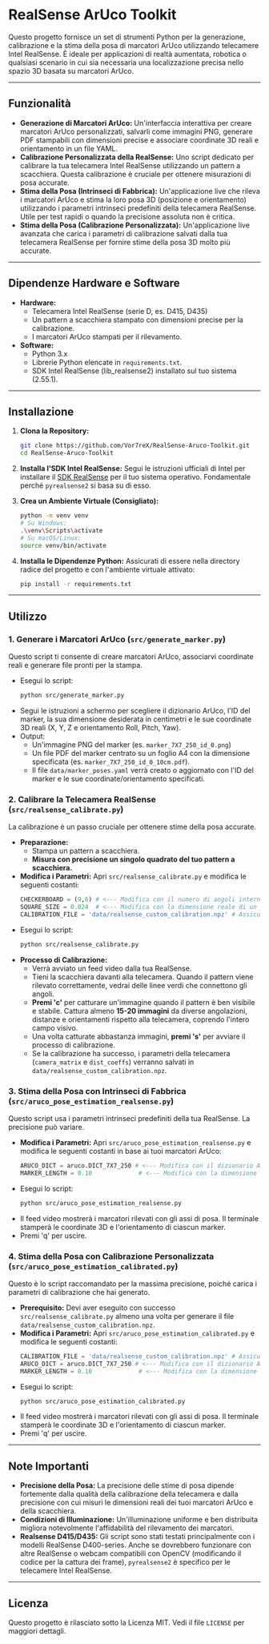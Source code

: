 # RealSense ArUco Toolkit

Questo progetto fornisce un set di strumenti Python per la generazione, calibrazione e la stima della posa di marcatori ArUco utilizzando telecamere Intel RealSense. È ideale per applicazioni di realtà aumentata, robotica o qualsiasi scenario in cui sia necessaria una localizzazione precisa nello spazio 3D basata su marcatori ArUco.

---

## Funzionalità

* **Generazione di Marcatori ArUco:** Un'interfaccia interattiva per creare marcatori ArUco personalizzati, salvarli come immagini PNG, generare PDF stampabili con dimensioni precise e associare coordinate 3D reali e orientamento in un file YAML.
* **Calibrazione Personalizzata della RealSense:** Uno script dedicato per calibrare la tua telecamera Intel RealSense utilizzando un pattern a scacchiera. Questa calibrazione è cruciale per ottenere misurazioni di posa accurate.
* **Stima della Posa (Intrinseci di Fabbrica):** Un'applicazione live che rileva i marcatori ArUco e stima la loro posa 3D (posizione e orientamento) utilizzando i parametri intrinseci predefiniti della telecamera RealSense. Utile per test rapidi o quando la precisione assoluta non è critica.
* **Stima della Posa (Calibrazione Personalizzata):** Un'applicazione live avanzata che carica i parametri di calibrazione salvati dalla tua telecamera RealSense per fornire stime della posa 3D molto più accurate.

---

## Dipendenze Hardware e Software

* **Hardware:**
    * Telecamera Intel RealSense (serie D, es. D415, D435)
    * Un pattern a scacchiera stampato con dimensioni precise per la calibrazione.
    * I marcatori ArUco stampati per il rilevamento.
* **Software:**
    * Python 3.x
    * Librerie Python elencate in `requirements.txt`.
    * SDK Intel RealSense (lib_realsense2) installato sul tuo sistema (2.55.1).

---

## Installazione

1.  **Clona la Repository:**
    ```bash
    git clone https://github.com/Vor7reX/RealSense-Aruco-Toolkit.git
    cd RealSense-Aruco-Toolkit
    ```

2.  **Installa l'SDK Intel RealSense:**
    Segui le istruzioni ufficiali di Intel per installare il [SDK RealSense](https://github.com/IntelRealSense/librealsense/blob/master/doc/distribution_package.md) per il tuo sistema operativo. Fondamentale perché `pyrealsense2` si basa su di esso.

3.  **Crea un Ambiente Virtuale (Consigliato):**
    ```bash
    python -m venv venv
    # Su Windows:
    .\venv\Scripts\activate
    # Su macOS/Linux:
    source venv/bin/activate
    ```

4.  **Installa le Dipendenze Python:**
    Assicurati di essere nella directory radice del progetto e con l'ambiente virtuale attivato:
    ```bash
    pip install -r requirements.txt
    ```

---

## Utilizzo

### 1. Generare i Marcatori ArUco (`src/generate_marker.py`)

Questo script ti consente di creare marcatori ArUco, associarvi coordinate reali e generare file pronti per la stampa.

* Esegui lo script:
    ```bash
    python src/generate_marker.py
    ```
* Segui le istruzioni a schermo per scegliere il dizionario ArUco, l'ID del marker, la sua dimensione desiderata in centimetri e le sue coordinate 3D reali (X, Y, Z e orientamento Roll, Pitch, Yaw).
* Output:
    * Un'immagine PNG del marker (es. `marker_7X7_250_id_0.png`)
    * Un file PDF del marker centrato su un foglio A4 con la dimensione specificata (es. `marker_7X7_250_id_0_10cm.pdf`).
    * Il file `data/marker_poses.yaml` verrà creato o aggiornato con l'ID del marker e le sue coordinate/orientamento specificati.

### 2. Calibrare la Telecamera RealSense (`src/realsense_calibrate.py`)

La calibrazione è un passo cruciale per ottenere stime della posa accurate.

* **Preparazione:**
    * Stampa un pattern a scacchiera.
    * **Misura con precisione un singolo quadrato del tuo pattern a scacchiera.**
* **Modifica i Parametri:**
    Apri `src/realsense_calibrate.py` e modifica le seguenti costanti:
    ```python
    CHECKERBOARD = (9,6) # <--- Modifica con il numero di angoli interni (righe, colonne) della tua scacchiera
    SQUARE_SIZE = 0.024  # <--- Modifica con la dimensione reale di un lato del quadrato della scacchiera in METRI
    CALIBRATION_FILE = 'data/realsense_custom_calibration.npz' # Assicurati che questo percorso sia corretto
    ```
* Esegui lo script:
    ```bash
    python src/realsense_calibrate.py
    ```
* **Processo di Calibrazione:**
    * Verrà avviato un feed video dalla tua RealSense.
    * Tieni la scacchiera davanti alla telecamera. Quando il pattern viene rilevato correttamente, vedrai delle linee verdi che connettono gli angoli.
    * **Premi 'c'** per catturare un'immagine quando il pattern è ben visibile e stabile. Cattura almeno **15-20 immagini** da diverse angolazioni, distanze e orientamenti rispetto alla telecamera, coprendo l'intero campo visivo.
    * Una volta catturate abbastanza immagini, **premi 's'** per avviare il processo di calibrazione.
    * Se la calibrazione ha successo, i parametri della telecamera (`camera_matrix` e `dist_coeffs`) verranno salvati in `data/realsense_custom_calibration.npz`.

### 3. Stima della Posa con Intrinseci di Fabbrica (`src/aruco_pose_estimation_realsense.py`)

Questo script usa i parametri intrinseci predefiniti della tua RealSense. La precisione può variare.

* **Modifica i Parametri:**
    Apri `src/aruco_pose_estimation_realsense.py` e modifica le seguenti costanti in base ai tuoi marcatori ArUco:
    ```python
    ARUCO_DICT = aruco.DICT_7X7_250 # <--- Modifica con il dizionario ArUco che stai usando
    MARKER_LENGTH = 0.10             # <--- Modifica con la dimensione reale di un lato del tuo marker in METRI
    ```
* Esegui lo script:
    ```bash
    python src/aruco_pose_estimation_realsense.py
    ```
* Il feed video mostrerà i marcatori rilevati con gli assi di posa. Il terminale stamperà le coordinate 3D e l'orientamento di ciascun marker.
* Premi 'q' per uscire.

### 4. Stima della Posa con Calibrazione Personalizzata (`src/aruco_pose_estimation_calibrated.py`)

Questo è lo script raccomandato per la massima precisione, poiché carica i parametri di calibrazione che hai generato.

* **Prerequisito:** Devi aver eseguito con successo `src/realsense_calibrate.py` almeno una volta per generare il file `data/realsense_custom_calibration.npz`.
* **Modifica i Parametri:**
    Apri `src/aruco_pose_estimation_calibrated.py` e modifica le seguenti costanti:
    ```python
    CALIBRATION_FILE = 'data/realsense_custom_calibration.npz' # Assicurati che questo percorso sia corretto
    ARUCO_DICT = aruco.DICT_7X7_250 # <--- Modifica con il dizionario ArUco che stai usando
    MARKER_LENGTH = 0.10             # <--- Modifica con la dimensione reale di un lato del tuo marker in METRI
    ```
* Esegui lo script:
    ```bash
    python src/aruco_pose_estimation_calibrated.py
    ```
* Il feed video mostrerà i marcatori rilevati con gli assi di posa. Il terminale stamperà le coordinate 3D e l'orientamento di ciascun marker.
* Premi 'q' per uscire.

---

## Note Importanti

* **Precisione della Posa:** La precisione delle stime di posa dipende fortemente dalla qualità della calibrazione della telecamera e dalla precisione con cui misuri le dimensioni reali dei tuoi marcatori ArUco e della scacchiera.
* **Condizioni di Illuminazione:** Un'illuminazione uniforme e ben distribuita migliora notevolmente l'affidabilità del rilevamento dei marcatori.
* **Realsense D415/D435:** Gli script sono stati testati principalmente con i modelli RealSense D400-series. Anche se dovrebbero funzionare con altre RealSense o webcam compatibili con OpenCV (modificando il codice per la cattura dei frame), `pyrealsense2` è specifico per le telecamere Intel RealSense.

---

## Licenza

Questo progetto è rilasciato sotto la Licenza MIT. Vedi il file `LICENSE` per maggiori dettagli.